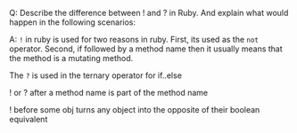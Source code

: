 Q: Describe the difference between ! and ? in Ruby. And explain what would happen in the following scenarios:

A: `!` in ruby is used for two reasons in ruby. First, its used as the `not` operator. Second, if followed by a method name then it usually means that the method is a mutating method.

The `?` is used in the ternary operator for if..else

! or ? after a method name is part of the method name

! before some obj turns any object into the opposite of their boolean equivalent
